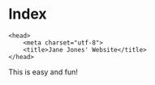 # Index
<!doc
<html lang="en">
    <head>
        <meta charset="utf-8">
        <title>Jane Jones' Website</title>
    </head>
  <body>
       <hl>
           This is easy and fun!
       </hl>
  </body>
</html>
